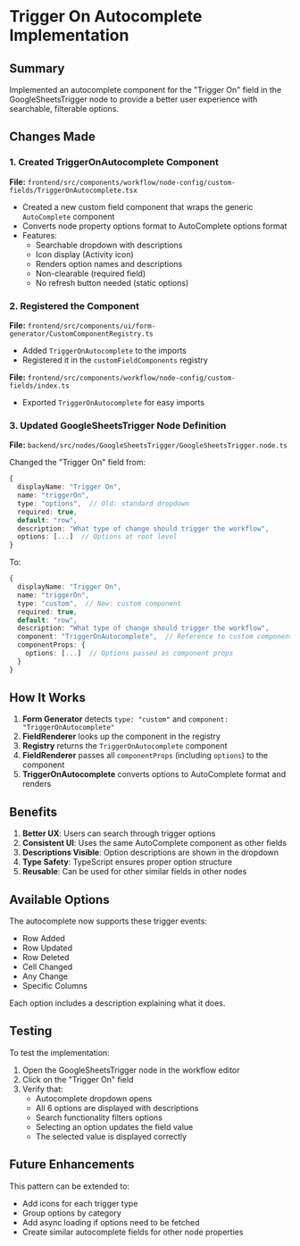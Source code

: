 # Trigger On Autocomplete Implementation

## Summary

Implemented an autocomplete component for the "Trigger On" field in the GoogleSheetsTrigger node to provide a better user experience with searchable, filterable options.

## Changes Made

### 1. Created TriggerOnAutocomplete Component

**File:** `frontend/src/components/workflow/node-config/custom-fields/TriggerOnAutocomplete.tsx`

- Created a new custom field component that wraps the generic `AutoComplete` component
- Converts node property options format to AutoComplete options format
- Features:
  - Searchable dropdown with descriptions
  - Icon display (Activity icon)
  - Renders option names and descriptions
  - Non-clearable (required field)
  - No refresh button needed (static options)

### 2. Registered the Component

**File:** `frontend/src/components/ui/form-generator/CustomComponentRegistry.ts`

- Added `TriggerOnAutocomplete` to the imports
- Registered it in the `customFieldComponents` registry

**File:** `frontend/src/components/workflow/node-config/custom-fields/index.ts`

- Exported `TriggerOnAutocomplete` for easy imports

### 3. Updated GoogleSheetsTrigger Node Definition

**File:** `backend/src/nodes/GoogleSheetsTrigger/GoogleSheetsTrigger.node.ts`

Changed the "Trigger On" field from:

```typescript
{
  displayName: "Trigger On",
  name: "triggerOn",
  type: "options",  // Old: standard dropdown
  required: true,
  default: "row",
  description: "What type of change should trigger the workflow",
  options: [...]  // Options at root level
}
```

To:

```typescript
{
  displayName: "Trigger On",
  name: "triggerOn",
  type: "custom",  // New: custom component
  required: true,
  default: "row",
  description: "What type of change should trigger the workflow",
  component: "TriggerOnAutocomplete",  // Reference to custom component
  componentProps: {
    options: [...]  // Options passed as component props
  }
}
```

## How It Works

1. **Form Generator** detects `type: "custom"` and `component: "TriggerOnAutocomplete"`
2. **FieldRenderer** looks up the component in the registry
3. **Registry** returns the `TriggerOnAutocomplete` component
4. **FieldRenderer** passes all `componentProps` (including `options`) to the component
5. **TriggerOnAutocomplete** converts options to AutoComplete format and renders

## Benefits

1. **Better UX**: Users can search through trigger options
2. **Consistent UI**: Uses the same AutoComplete component as other fields
3. **Descriptions Visible**: Option descriptions are shown in the dropdown
4. **Type Safety**: TypeScript ensures proper option structure
5. **Reusable**: Can be used for other similar fields in other nodes

## Available Options

The autocomplete now supports these trigger events:

- Row Added
- Row Updated
- Row Deleted
- Cell Changed
- Any Change
- Specific Columns

Each option includes a description explaining what it does.

## Testing

To test the implementation:

1. Open the GoogleSheetsTrigger node in the workflow editor
2. Click on the "Trigger On" field
3. Verify that:
   - Autocomplete dropdown opens
   - All 6 options are displayed with descriptions
   - Search functionality filters options
   - Selecting an option updates the field value
   - The selected value is displayed correctly

## Future Enhancements

This pattern can be extended to:

- Add icons for each trigger type
- Group options by category
- Add async loading if options need to be fetched
- Create similar autocomplete fields for other node properties
